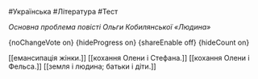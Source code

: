 #Українська #Література #Тест

*Основна проблема повісті Ольги Кобилянської «Людина»*

{noChangeVote on}
{hideProgress on}
{shareEnable off}
{hideCount on}

[[емансипація жінки.]]
[[кохання Олени і Стефана.]]
[[кохання Олени і Фельса.]]
[[земля і людина; батьки і діти.]]
